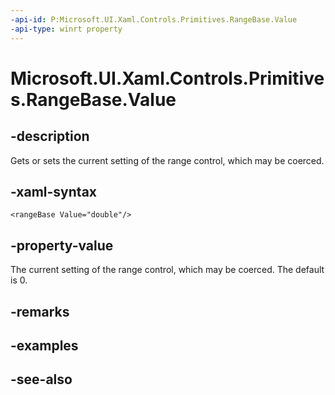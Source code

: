```yaml
---
-api-id: P:Microsoft.UI.Xaml.Controls.Primitives.RangeBase.Value
-api-type: winrt property
---
```


<!-- Property syntax
public double Value { get;  set; }
-->

# Microsoft.UI.Xaml.Controls.Primitives.RangeBase.Value

## -description
Gets or sets the current setting of the range control, which may be coerced.

## -xaml-syntax
```xaml
<rangeBase Value="double"/>
```


## -property-value
The current setting of the range control, which may be coerced. The default is 0.

## -remarks

## -examples

## -see-also

